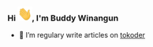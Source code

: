 ### Hi <img src='https://github.com/buddywinangun/buddywinangun/blob/main/assets/Hi.gif' width='29' height='29' />, I'm Buddy Winangun

-   🔭 I’m regulary write articles on [tokoder](https://www.tokoder.com/)
